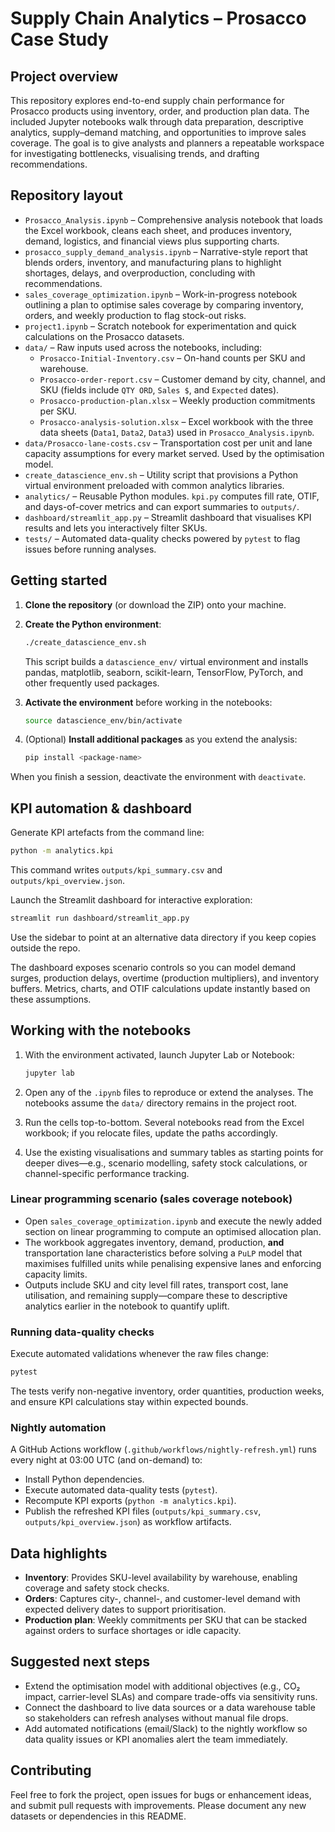 # Supply Chain Analytics – Prosacco Case Study

## Project overview

This repository explores end-to-end supply chain performance for Prosacco products using inventory, order, and production plan data. The included Jupyter notebooks walk through data preparation, descriptive analytics, supply–demand matching, and opportunities to improve sales coverage. The goal is to give analysts and planners a repeatable workspace for investigating bottlenecks, visualising trends, and drafting recommendations.

## Repository layout

- `Prosacco_Analysis.ipynb` – Comprehensive analysis notebook that loads the Excel workbook, cleans each sheet, and produces inventory, demand, logistics, and financial views plus supporting charts.
- `prosacco_supply_demand_analysis.ipynb` – Narrative-style report that blends orders, inventory, and manufacturing plans to highlight shortages, delays, and overproduction, concluding with recommendations.
- `sales_coverage_optimization.ipynb` – Work-in-progress notebook outlining a plan to optimise sales coverage by comparing inventory, orders, and weekly production to flag stock-out risks.
- `project1.ipynb` – Scratch notebook for experimentation and quick calculations on the Prosacco datasets.
- `data/` – Raw inputs used across the notebooks, including:
  - `Prosacco-Initial-Inventory.csv` – On-hand counts per SKU and warehouse.
  - `Prosacco-order-report.csv` – Customer demand by city, channel, and SKU (fields include `QTY ORD`, `Sales $`, and `Expected` dates).
  - `Prosacco-production-plan.xlsx` – Weekly production commitments per SKU.
  - `Prosacco-analysis-solution.xlsx` – Excel workbook with the three data sheets (`Data1`, `Data2`, `Data3`) used in `Prosacco_Analysis.ipynb`.
- `data/Prosacco-lane-costs.csv` – Transportation cost per unit and lane capacity assumptions for every market served. Used by the optimisation model.
- `create_datascience_env.sh` – Utility script that provisions a Python virtual environment preloaded with common analytics libraries.
- `analytics/` – Reusable Python modules. `kpi.py` computes fill rate, OTIF, and days-of-cover metrics and can export summaries to `outputs/`.
- `dashboard/streamlit_app.py` – Streamlit dashboard that visualises KPI results and lets you interactively filter SKUs.
- `tests/` – Automated data-quality checks powered by `pytest` to flag issues before running analyses.

## Getting started

1. **Clone the repository** (or download the ZIP) onto your machine.

2. **Create the Python environment**:

   ```bash
   ./create_datascience_env.sh
   ```

   This script builds a `datascience_env/` virtual environment and installs pandas, matplotlib, seaborn, scikit-learn, TensorFlow, PyTorch, and other frequently used packages.

3. **Activate the environment** before working in the notebooks:

   ```bash
   source datascience_env/bin/activate
   ```

4. (Optional) **Install additional packages** as you extend the analysis:

   ```bash
   pip install <package-name>
   ```

When you finish a session, deactivate the environment with `deactivate`.

## KPI automation & dashboard

Generate KPI artefacts from the command line:

```bash
python -m analytics.kpi
```

This command writes `outputs/kpi_summary.csv` and `outputs/kpi_overview.json`.

Launch the Streamlit dashboard for interactive exploration:

```bash
streamlit run dashboard/streamlit_app.py
```

Use the sidebar to point at an alternative data directory if you keep copies outside the repo.

The dashboard exposes scenario controls so you can model demand surges, production delays, overtime (production multipliers), and inventory buffers. Metrics, charts, and OTIF calculations update instantly based on these assumptions.

## Working with the notebooks

1. With the environment activated, launch Jupyter Lab or Notebook:

   ```bash
   jupyter lab
   ```

2. Open any of the `.ipynb` files to reproduce or extend the analyses. The notebooks assume the `data/` directory remains in the project root.

3. Run the cells top-to-bottom. Several notebooks read from the Excel workbook; if you relocate files, update the paths accordingly.

4. Use the existing visualisations and summary tables as starting points for deeper dives—e.g., scenario modelling, safety stock calculations, or channel-specific performance tracking.

### Linear programming scenario (sales coverage notebook)

- Open `sales_coverage_optimization.ipynb` and execute the newly added section on linear programming to compute an optimised allocation plan.
- The workbook aggregates inventory, demand, production, **and** transportation lane characteristics before solving a `PuLP` model that maximises fulfilled units while penalising expensive lanes and enforcing capacity limits.
- Outputs include SKU and city level fill rates, transport cost, lane utilisation, and remaining supply—compare these to descriptive analytics earlier in the notebook to quantify uplift.

### Running data-quality checks

Execute automated validations whenever the raw files change:

```bash
pytest
```

The tests verify non-negative inventory, order quantities, production weeks, and ensure KPI calculations stay within expected bounds.

### Nightly automation

A GitHub Actions workflow (`.github/workflows/nightly-refresh.yml`) runs every night at 03:00 UTC (and on-demand) to:

- Install Python dependencies.
- Execute automated data-quality tests (`pytest`).
- Recompute KPI exports (`python -m analytics.kpi`).
- Publish the refreshed KPI files (`outputs/kpi_summary.csv`, `outputs/kpi_overview.json`) as workflow artifacts.

## Data highlights

- **Inventory**: Provides SKU-level availability by warehouse, enabling coverage and safety stock checks.
- **Orders**: Captures city-, channel-, and customer-level demand with expected delivery dates to support prioritisation.
- **Production plan**: Weekly commitments per SKU that can be stacked against orders to surface shortages or idle capacity.

## Suggested next steps

- Extend the optimisation model with additional objectives (e.g., CO₂ impact, carrier-level SLAs) and compare trade-offs via sensitivity runs.
- Connect the dashboard to live data sources or a data warehouse table so stakeholders can refresh analyses without manual file drops.
- Add automated notifications (email/Slack) to the nightly workflow so data quality issues or KPI anomalies alert the team immediately.

## Contributing

Feel free to fork the project, open issues for bugs or enhancement ideas, and submit pull requests with improvements. Please document any new datasets or dependencies in this README.

